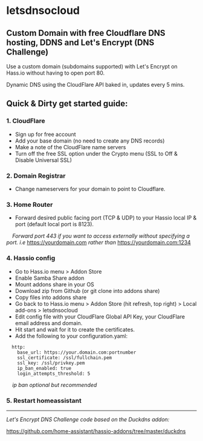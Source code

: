 # letsdnsocloud

## Custom Domain with free Cloudflare DNS hosting, DDNS and Let's Encrypt (DNS Challenge)

Use a custom domain (subdomains supported) with Let's Encrypt on Hass.io without having to open port 80.

Dynamic DNS using the CloudFlare API baked in, updates every 5 mins.

## Quick & Dirty get started guide:

### 1. CloudFlare
  - Sign up for free account
  - Add your base domain (no need to create any DNS records)
  - Make a note of the CloudFlare name servers
  - Turn off the free SSL option under the Crypto menu (SSL to Off & Disable Universal SSL)

### 2. Domain Registrar
  - Change nameservers for your domain to point to Cloudflare.

### 3. Home Router
  - Forward desired public facing port (TCP & UDP) to your Hassio local IP & port (default local port is 8123).
  
  &nbsp;&nbsp;&nbsp;&nbsp;_Forward port 443 if you want to access externally without specifying a port. i.e_ https://yourdomain.com _rather than_ https://yourdomain.com:1234

### 4. Hassio config
  - Go to Hass.io menu > Addon Store
  - Enable Samba Share addon
  - Mount addons share in your OS
  - Download zip from Github (or git clone into addons share)
  - Copy files into addons share
  - Go back to to Hass.io menu > Addon Store (hit refresh, top right) > Local add-ons > letsdnsocloud
  - Edit config file with your CloudFlare Global API Key, your CloudFlare email address and domain.
  - Hit start and wait for it to create the certificates.
  - Add the following to your configuration.yaml:
```
  http:
    base_url: https://your.domain.com:portnumber
    ssl_certificate: /ssl/fullchain.pem
    ssl_key: /ssl/privkey.pem
    ip_ban_enabled: true
    login_attempts_threshold: 5
```
&nbsp;&nbsp;&nbsp;&nbsp;_ip ban optional but recommended_

### 5. Restart homeassistant

***

_Let's Encrypt DNS Challenge code based on the Duckdns addon:_

https://github.com/home-assistant/hassio-addons/tree/master/duckdns
